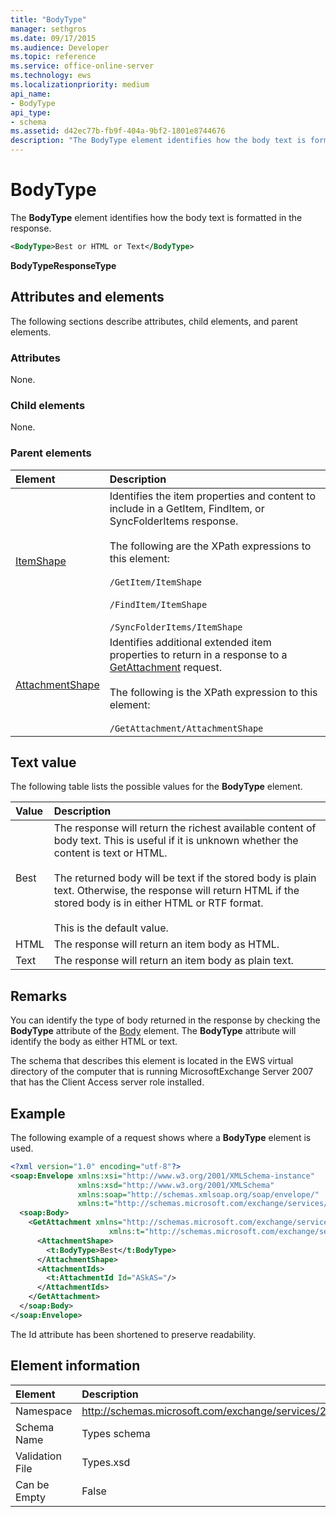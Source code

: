 ```yaml
---
title: "BodyType"
manager: sethgros
ms.date: 09/17/2015
ms.audience: Developer
ms.topic: reference
ms.service: office-online-server
ms.technology: ews
ms.localizationpriority: medium
api_name:
- BodyType
api_type:
- schema
ms.assetid: d42ec77b-fb9f-404a-9bf2-1801e8744676
description: "The BodyType element identifies how the body text is formatted in the response."
---
```


# BodyType

The **BodyType** element identifies how the body text is formatted in the response. 
  
```xml
<BodyType>Best or HTML or Text</BodyType>
```

**BodyTypeResponseType**

## Attributes and elements

The following sections describe attributes, child elements, and parent elements.
  
### Attributes

None.
  
### Child elements

None.
  
### Parent elements

|**Element**|**Description**|
|:-----|:-----|
|[ItemShape](itemshape.md) <br/> | Identifies the item properties and content to include in a GetItem, FindItem, or SyncFolderItems response.  <br/><br/>The following are the XPath expressions to this element:<br/><br/>  `/GetItem/ItemShape`<br/><br/>`/FindItem/ItemShape`<br/><br/>`/SyncFolderItems/ItemShape` <br/> |
|[AttachmentShape](attachmentshape.md) <br/> |Identifies additional extended item properties to return in a response to a [GetAttachment](getattachment.md) request.  <br/><br/>The following is the XPath expression to this element:<br/><br/>  `/GetAttachment/AttachmentShape` <br/> |
   
## Text value

The following table lists the possible values for the **BodyType** element. 
  
|**Value**|**Description**|
|:-----|:-----|
|Best  <br/> |The response will return the richest available content of body text. This is useful if it is unknown whether the content is text or HTML.<br/><br/> The returned body will be text if the stored body is plain text. Otherwise, the response will return HTML if the stored body is in either HTML or RTF format.<br/><br/> This is the default value.  <br/> |
|HTML  <br/> |The response will return an item body as HTML.  <br/> |
|Text  <br/> |The response will return an item body as plain text.  <br/> |
   
## Remarks

You can identify the type of body returned in the response by checking the **BodyType** attribute of the [Body](body.md) element. The **BodyType** attribute will identify the body as either HTML or text. 
  
The schema that describes this element is located in the EWS virtual directory of the computer that is running MicrosoftExchange Server 2007 that has the Client Access server role installed.
  
## Example

The following example of a request shows where a **BodyType** element is used. 
  
```xml
<?xml version="1.0" encoding="utf-8"?>
<soap:Envelope xmlns:xsi="http://www.w3.org/2001/XMLSchema-instance"
               xmlns:xsd="http://www.w3.org/2001/XMLSchema"
               xmlns:soap="http://schemas.xmlsoap.org/soap/envelope/"
               xmlns:t="http://schemas.microsoft.com/exchange/services/2006/types">
  <soap:Body>
    <GetAttachment xmlns="http://schemas.microsoft.com/exchange/services/2006/messages" 
                      xmlns:t="http://schemas.microsoft.com/exchange/services/2006/types">
      <AttachmentShape>
        <t:BodyType>Best</t:BodyType>
      </AttachmentShape>
      <AttachmentIds>
        <t:AttachmentId Id="ASkAS="/>
      </AttachmentIds>
    </GetAttachment>
  </soap:Body>
</soap:Envelope>
```

The Id attribute has been shortened to preserve readability.
  
## Element information

|**Element**|**Description**|
|:-----|:-----|
|Namespace  <br/> |http://schemas.microsoft.com/exchange/services/2006/types  <br/> |
|Schema Name  <br/> |Types schema  <br/> |
|Validation File  <br/> |Types.xsd  <br/> |
|Can be Empty  <br/> |False  <br/> |
   

